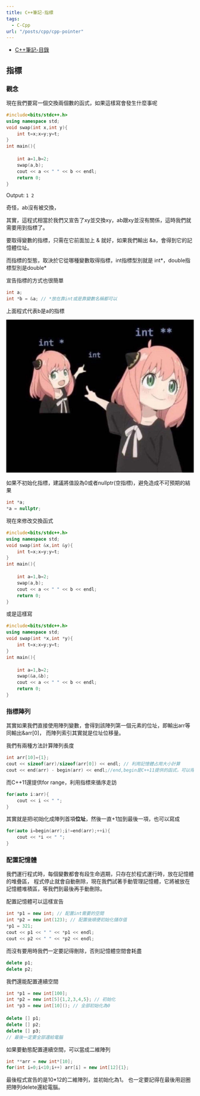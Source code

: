 ```yaml
---
title: C++筆記-指標
tags:
  - C-Cpp
url: "/posts/cpp/cpp-pointer"
---
```


* [C++筆記-目錄](/posts/cpp-index)

## 指標

### 觀念
現在我們要寫一個交換兩個數的函式，如果這樣寫會發生什麼事呢

```cpp
#include<bits/stdc++.h>
using namespace std;
void swap(int x,int y){
    int t=x;x=y;y=t;
}
int main(){

    int a=1,b=2;
	swap(a,b);
	cout << a << " " << b << endl;
    return 0;
}

```
Output: `1 2`

奇怪，ab沒有被交換，

其實，這程式相當於我們又宣告了xy並交換xy，ab跟xy並沒有關係，這時我們就需要用到指標了。

要取得變數的指標，只需在它前面加上 & 就好，如果我們輸出 &a，會得到它的記憶體位址。

而指標的型態，取決於它從哪種變數取得指標，int指標型別就是 int\*，double指標型別是double*

宣告指標的方式也很簡單

```cpp
int a;
int *b = &a; // *放在靠int或是靠變數名稱都可以
```

上面程式代表b是a的指標

![anya](/images/cpp/anya_pointer.jpg)

如果不初始化指標，建議將值設為0或者nullptr(空指標)，避免造成不可預期的結果

```cpp
int *a;
*a = nullptr;
```

現在來修改交換函式

```cpp
#include<bits/stdc++.h>
using namespace std;
void swap(int &x,int &y){
    int t=x;x=y;y=t;
}
int main(){

    int a=1,b=2;
	swap(a,b);
	cout << a << " " << b << endl;
    return 0;
}
```

或是這樣寫

```cpp
#include<bits/stdc++.h>
using namespace std;
void swap(int *x,int *y){
    int t=x;x=y;y=t;
}
int main(){

    int a=1,b=2;
	swap(&a,&b);
	cout << a << " " << b << endl;
    return 0;
}
```

### 指標陣列

其實如果我們直接使用陣列變數，會得到該陣列第一個元素的位址，即輸出arr等同輸出&arr[0]，
而陣列索引其實就是位址位移量。

我們有兩種方法計算陣列長度

```cpp
int arr[10]={1};
cout << sizeof(arr)/sizeof(arr[0]) << endl; // 利用記憶體占用大小計算
cout << end(arr) - begin(arr) << endl;//end,begin是C++11提供的函式，可以得到陣列位址
```

而C++11還提供for range，利用指標來循序走訪

```cpp
for(auto i:arr){
    cout << i << " ";
}
```

其實就是把i初始化成陣列首項**位址**，然後一直+1加到最後一項，也可以寫成

```cpp
for(auto i=begin(arr);i!=end(arr);++i){
    cout << *i << " ";
}
```


### 配置記憶體

我們運行程式時，每個變數都會有段生命週期，只存在於程式運行時，放在記憶體的堆疊區，
程式停止就會自動刪除，現在我們試著手動管理記憶體，它將被放在記憶體堆積區，等我們到最後再手動刪除。

配置記憶體可以這樣宣告

```cpp
int *p1 = new int; // 配置int需要的空間
int *p2 = new int(123); // 配置後順便初始化儲存值
*p1 = 321;
cout << p1 << " " << *p1 << endl;
cout << p2 << " " << *p2 << endl;
```

而沒有要用時我們一定要記得刪除，否則記憶體空間會耗盡

```cpp
delete p1;
delete p2;
```

我們還能配置連續空間
```cpp
int *p1 = new int[100];
int *p2 = new int[5]{1,2,3,4,5}; // 初始化
int *p3 = new int[10](); // 全部初始化為0

delete [] p1;
delete [] p2;
delete [] p3;
// 最後一定要全部還給電腦
```

如果要動態配置連續空間，可以當成二維陣列

```cpp
int **arr = new int*[10];
for(int i=0;i<10;i++) arr[i] = new int[12]{1};
```
最後程式宣告的是10\*12的二維陣列，並初始化為1。
也一定要記得在最後用迴圈把陣列delete還給電腦。